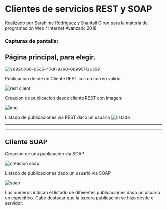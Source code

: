 # Clientes de servicios REST y SOAP
Realizado por Sarahime Rodriguez y Shantall Giron para la materia de programacion Web / Internet Avanzado 2018

### Capturas de pantalla:
## Página principal, para elegir.
![36820066-b5c5-47df-8a60-0b9957faba58](https://user-images.githubusercontent.com/16060112/43676996-d59c53f4-97af-11e8-9d34-ffbe88d02f07.jpg)

Publicacion desde un Cliente REST con un correo valido.

![rest client](https://user-images.githubusercontent.com/16060112/43677021-32c0c862-97b0-11e8-9bec-2433172cfeea.jpg)

Creacion de publicacion desde cliente REST con imagen:

![img](https://user-images.githubusercontent.com/16060112/43677033-63cc8ac2-97b0-11e8-88d4-a8c97d668918.jpg)

Listado de publicaciones via REST dado un usuario
![listado](https://user-images.githubusercontent.com/16060112/43677054-b804535e-97b0-11e8-9bb1-3f1b9cd27c63.jpg)

__________________________________________________________________________________________________________________________________________
__________________________________________________________________________________________________________________________________________
## Cliente SOAP
Creacion de una publicacion via SOAP

![creacion soap](https://user-images.githubusercontent.com/16060112/43677091-3b3fe166-97b1-11e8-87c8-72f9981d7e15.jpg)

Listado de publicaciones dado un usuario via SOAP

![soap](https://user-images.githubusercontent.com/16060112/43677107-5e8d926c-97b1-11e8-8f97-62b25f06fe92.jpg)

 Los numeros indican el listado de diferentes publicaciones dado un usuario en especifico. Cabe destacar que la tercera publicacion se hizo desde el servidor.
